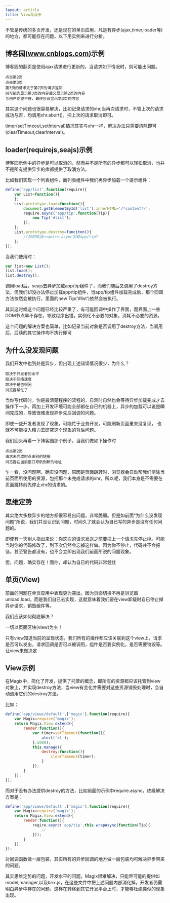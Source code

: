 ```yaml
---
layout: article
title: View与异步
---
```


不管是传统的多页开发，还是现在的单页应用，凡是有异步(ajax,timer,loader等)的地方，都可能存在问题，以下用实例来进行分析。

## 博客园(www.cnblogs.com)示例

博客园的翻页是使用ajax请求进行更新的，当请求如下情况时，则可能出问题。

```
点击第2页
点击第3页
第3页的请求先于第2页的请求返回
则可能先显示第3页的内容后又显示第2页的内容
与用户期望不符，最终应该显示第3页的内容
```

其实这个问题也很容易解决，比如记录请求的xhr,当再次请求时，不管上次的请求成功与否，均调用xhr.abort()，把上次的请求取消即可。

timer(setTimeout,setInterval)情况其实与xhr一样，解决办法只需要清除即可(clearTimeout,clearInterval)。

## loader(requirejs,seajs)示例

博客园示例中的异步是可以取消的，然而并不是所有的异步都可以轻松取消，也并不是所有提供异步的库都提供了取消方法。

比如我们实现一个列表组件，而列表组件中我们再异步加载一个提示组件：

```js
define('app/list',function(require){
    var List=function(){
    };
    List.prototype.load=function(){
        document.getElementById('list').innerHTML='/*content*/';
        require.async('app/tip',function(Tip){
            new Tip('#list');
        });
    };
    List.prototype.destroy=funciton(){
        //如何取消require.async加载app/tip?
    };
});
```

当我们使用时：

```js
var list=new List();
list.load();
list.destroy();
```

调用load后，seajs去异步加载app/tip组件了，而我们随后又调用了destroy方法，但我们却没办法停止加载app/tip组件，当app/tip组件加载完成后，那个回调方法依然会被执行，里面的new Tip('#list')依然会被执行。

其实这时候这个问题已经比较严重了，有可能回调中操作了界面，而界面上一些DOM节点早不存在，导致程序出错。实例化不必要的对象，消耗不必要的资源。

这个问题的解决方案也简单，比如记录当前对象是否调用了destroy方法，当调用后，后续的其它操作均不执行即可


## 为什么没发现问题

我们开发中也到处是异步，但出现上述错误情况很少，为什么？

```
取决于开发者的水平
取决于网络速度
取决于是否很闲
浏览器帮忙了
```

当你写代码时，你是最清楚程序的流程的，自测时自然也会等待异步加载完成才去操作下一步。再加上开发环境可能全部都在自已的机器上，异步的加载可以说是瞬间完成的，导致很难发现异步先后回调的问题。

即使一些开发者发现了现象，可能忙于业务开发，可能刷新页面重来没复现，
也就不可能投入精力去研究这个现象的背后问题。

我们回头再看一下博客园那个例子。当我们做如下操作时

```
点击第2页
请求未完成时点击别的链接
浏览器在当前窗口导航到新的地址
```

乍一看，没问题啊。确实没问题，原因是页面跳转时，浏览器会自动帮我们清除当前页面所使用的资源，包括那个未完成请求的xhr，所以呢，我们本身是不需要在页面跳转前先停止xhr的请求的。

## 思维定势

其实绝大多数异步的地方都很容易出问题，非常脆弱。但是如前面“为什么没发现问题”所说，我们并没认识到问题，时间久了就会认为自已写的异步是没有任何问题的。

即使有一天别人指出来说：你这次的请求发送之前要把上一个请求先停止掉。可能当时你的代码修改了，到下次仍然会忘掉这样做。因为你不停止，代码并不会报错，甚至警告都没有，也不会立即出现我们前面所说的问题现象。

但，问题，确实存在！而你，却认为自已的代码非常健壮

## 单页(View)

前面的问题在单页应用中表现更为突出，因为页面切换不再是浏览器unload,load，而是我们自已去实现，这就意味着我们要在view卸载时自已停止掉异步请求，销毁组件等。

我们应该如何彻底解决？

一切以页面区块(view)为主！

只有view知道当前的呈现状态，我们所有的操作都应该关联到这个view上，请求是否可以发出，请求回调是否可以被调用，组件是否要实例化，是否需要销毁等。让view来做决定

## View示例

在Magix中，简化了开发，提供了托管的概念，即所有的资源都应该托管到view对象上，并实现destroy方法，当view有变化并需要对这些资源销毁处理时，会自动调用它们的destroy方法。

比如：

```js
define('app/views/default',['magix'],function(require){
    var Magix=require('magix');
    return Magix.View.extend({
        render:function(){
            var timer=setTimeout(function(){
                alert('xl');
            },5000);
            this.manage({
                destroy:function(){
                    clearTimeout(timer);
                }
            });
        }
    });
});
```

而对于没有办法提供destroy的方法，比如前面的示例中require.async，终级解决方案是：

```js
define('app/views/default',['magix'],function(require){
    var Magix=require('magix');
    return Magix.View.extend({
        render:function(){
            reqire.async('app/tip',this.wrapAsync(function(Tip){
                //
            }));
        }
    });
});
```

对回调函数做一层包装，其实所有的异步回调的地方做一层包装均可解决异步带来的问题。

其实思维定势的问题，开发水平的问题，Magix很难解决，只能尽可能的提供如model,manager,以及brix.js，在这些文件中把上述问题内部消化掉。开发者仍需明白异步中存在的问题，这样在转移到其它开发平台上时，才能够杜绝类似的现象出现。
